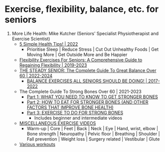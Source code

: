 # Exercise, flexibility, balance, etc. for seniors

1. More Life Health: Mike Kutcher (Seniors' Specialist Physiotherapist and Exercise Scientist)
   - [5 Simple Health Tips! | 2022](https://morelifehealth.com/articles/5-health-tips)
     * Prioritise Sleep | Reduce Stress | Cut Out Unhealthy Foods | Get Moving More | Get Outside More and Be Happier
   - [Flexibility Exercises For Seniors: A Comprehensive Guide to Regaining Flexibility | 2019-2023](https://morelifehealth.com/articles/regaining-flexibility-guide)
   - [THE STEADY SENIOR: The Complete Guide To Great Balance Over 60 | 2022-2024](https://morelifehealth.com/articles/balance-guide)
     * [BALANCE EXERCISES ALL SENIORS SHOULD BE DOING! | 2017-2022](https://morelifehealth.com/articles/best-balance-exercises-for-seniors)
   - The Complete Guide To Strong Bones Over 60 | 2021-2023
     * [Part 1: WHAT YOU NEED TO KNOW TO GET STRONGER BONES](https://morelifehealth.com/articles/strong-bones)
     * [Part 2: HOW TO EAT FOR STRONGER BONES (AND OTHER FACTORS THAT IMPROVE BONE HEALTH)](https://morelifehealth.com/articles/strong-bones-part2)
     * [Part 3: EXERCISE TO DO FOR STRONG BONES](https://morelifehealth.com/articles/strong-bones-part3)
       + Includes beginner and intermediate videos
   - [MISCELLANEOUS EXERCISE VIDEOS](https://morelifehealth.com/misc-exercise-videos)
     * Warm-up | Core | Feet | Back | Neck | Eye | Hand, wrist, elbow |
       Bone strength | Neuropathy | Pelvic floor | Breathing | Shoulder |
       Fall prevention | Weight loss | Surgery related | Vestibular |
       Glute
   - [Various workouts](https://morelifehealth.com/search?q=workout)

